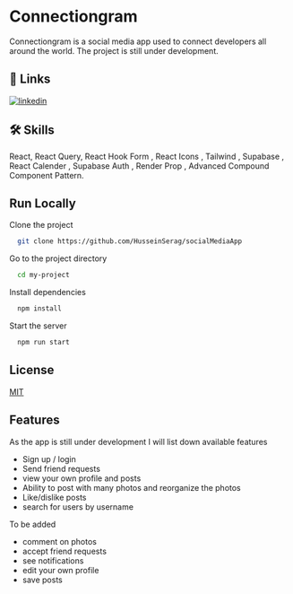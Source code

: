 
# Connectiongram

Connectiongram is a social media app used to connect developers all around the world.
The project is still under development.
  


## 🔗 Links

[![linkedin](https://img.shields.io/badge/linkedin-0A66C2?style=for-the-badge&logo=linkedin&logoColor=white)](https://www.linkedin.com/in/hseldinadel/)



## 🛠 Skills
React, React Query, React Hook Form , React Icons  , Tailwind ,  Supabase , React Calender , Supabase Auth , Render Prop , Advanced Compound Component Pattern.



## Run Locally

Clone the project

```bash
  git clone https://github.com/HusseinSerag/socialMediaApp
```

Go to the project directory

```bash
  cd my-project
```

Install dependencies

```bash
  npm install
```

Start the server

```bash
  npm run start
```


## License

[MIT](https://choosealicense.com/licenses/mit/)


## Features
As the app is still under development I will list down available features 
- Sign up / login
- Send friend requests
- view your own profile and posts
- Ability to post with many photos and reorganize the photos
- Like/dislike posts
- search for users by username

To be added
- comment on photos
- accept friend requests
- see notifications
- edit your own profile
- save posts

